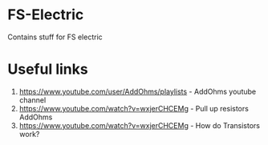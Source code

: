 # FS-Electric
Contains stuff for FS electric

# Useful links
1. https://www.youtube.com/user/AddOhms/playlists - AddOhms youtube channel
2.  https://www.youtube.com/watch?v=wxjerCHCEMg - Pull up resistors AddOhms
3.  https://www.youtube.com/watch?v=wxjerCHCEMg   - How do Transistors work?
